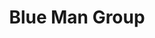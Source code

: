 ---
title: Blue Man Group
poster: blue-man-group.jpg
description: >-
  Join three enigmatic bald and blue men for a multi-sensory experience.
theater: Astor Place Theatre
original_preview: '1991-11-07'
original_opening: '1991-11-07'
preview: '2021-09-03'
opening: '2021-09-03'
tonyaward: false
criticspick: false
tags: 
  - Special
  - Off Broadway
  - Kid Friendly
  - Comedy
trailer: 'https://www.youtube.com/watch?v=3ZcNgzqAEsw'
website: 'https://www.blueman.com/new-york/'
tickets:
  - highlight: false
    info: >-
        Student Rush tickets available n a first-come-first-served basis an hour before the show begins. Please note availability is based on the theatre's discretion. Cash or Credit card. Limit of 2 tickets per person. Subject to daily availability and discretion of box office. Please note, you may receive tickets which have a partial view of the stage.
    title: $40 Student
    type: studentRush
  - highlight: false
    info: https://www.blueman.com/new-york/buy-tickets
    title: $88+ Tickets
    type: regular
---